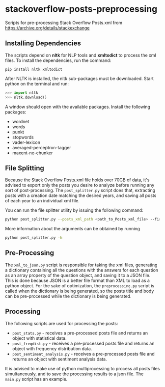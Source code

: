 # stackoverflow-posts-preprocessing

Scripts for pre-processing Stack Overflow Posts.xml from https://archive.org/details/stackexchange

## Installing Dependencies

The scripts depend on **nltk** for NLP tools and **xmltodict** to process the xml files. To install the dependencies, run the command:
```
pip install nltk xmltodict
```

After NLTK is installed, the nltk sub-packages must be downloaded. Start python on the terminal and run:
```python
>>> import nltk
>>> nltk.download()
```
A window should open with the available packages. Install the following packages:

- wordnet
- words
- punkt
- stopwords
- vader-lexicon
- averaged-perceptron-tagger
- maxent-ne-chunker

## File Splitting

Because the Stack Overflow Posts.xml file holds over 70GB of data, it's advised to export only the posts you desire to analyze before running any sort of post-processing. The `post_splitter.py` script does that, extracting posts with a creation date matching the desired years, and saving all posts of each year to an individual xml file.

You can run the file splitter utility by issuing the following command:
```bash
python post_splitter.py --posts_xml_path <path_to_Posts_xml_file> --first_tag <first_tag> --second_tag <second_tag> --out_dir <path_to_output_files_dir>
```

More information about the arguments can be obtained by running
```bash
python post_splitter.py -h
```

## Pre-Processing

The `xml_to_json.py` script is responsible for taking the xml files, generating a dictionary containing all the questions with the answers for each question as an array property of the question object, and saving it to a JSON file. This is done because JSON is a better file format than XML to load as a python object. For the sake of optimization, the `preprocessing.py` script is called when the dictionary is being generated, so the posts title and body can be pre-processed while the dictionary is being generated.

## Processing

The following scripts are used for processing the posts:

- `post_stats.py` - receives a pre-processed posts file and returns an object with statistical data.
- `post_freqdist.py` - receives a pre-processed posts file and returns an object with frequency distribution data.
- `post_sentiment_analysis.py` - receives a pre-processed posts file and returns an object with sentiment analysis data.

It is advised to make use of python multiprocessing to process all posts files simultaneously, and to save the processing results to a json file. The `main.py` script has an example.
